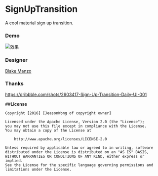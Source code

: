 # SignUpTransition
A cool material sign up transition.

### Demo
![效果](https://raw.githubusercontent.com/jeasonwong/signuptransition/master/screenshots/scene.gif)


### Designer

[Blake Manzo](https://dribbble.com/sneaky)

### Thanks

https://dribbble.com/shots/2903417-Sign-Up-Transition-Daily-UI-001

##**License**

```license
Copyright [2016] [JeasonWong of copyright owner]

Licensed under the Apache License, Version 2.0 (the "License");
you may not use this file except in compliance with the License.
You may obtain a copy of the License at

    http://www.apache.org/licenses/LICENSE-2.0

Unless required by applicable law or agreed to in writing, software
distributed under the License is distributed on an "AS IS" BASIS,
WITHOUT WARRANTIES OR CONDITIONS OF ANY KIND, either express or implied.
See the License for the specific language governing permissions and
limitations under the License.
```